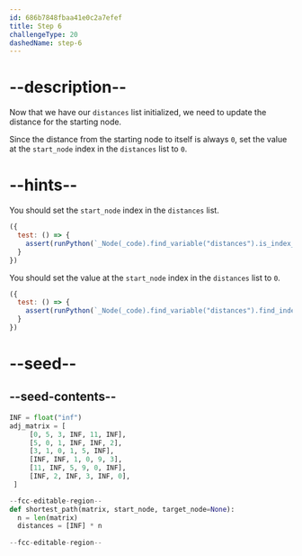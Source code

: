 ```yaml
---
id: 686b7848fbaa41e0c2a7efef
title: Step 6
challengeType: 20
dashedName: step-6
---
```


# --description--

Now that we have our `distances` list initialized, we need to update the distance for the starting node.

Since the distance from the starting node to itself is always `0`, set the value at the `start_node` index in the `distances` list to `0`.

# --hints--

You should set the `start_node` index in the `distances` list.

```js
({
  test: () => {
    assert(runPython(`_Node(_code).find_variable("distances").is_index_assigned("start_node")`))
  }
})
```

You should set the value at the `start_node` index in the `distances` list to `0`.

```js
({
  test: () => {
    assert(runPython(`_Node(_code).find_variable("distances").find_index("start_node").is_assigned("0")`))
  }
})
```

# --seed--

## --seed-contents--

```py
INF = float("inf")
adj_matrix = [
     [0, 5, 3, INF, 11, INF],
     [5, 0, 1, INF, INF, 2],
     [3, 1, 0, 1, 5, INF],
     [INF, INF, 1, 0, 9, 3],
     [11, INF, 5, 9, 0, INF],
     [INF, 2, INF, 3, INF, 0],
 ]

--fcc-editable-region--
def shortest_path(matrix, start_node, target_node=None):
  n = len(matrix)
  distances = [INF] * n
  
--fcc-editable-region--
```
